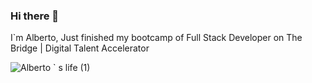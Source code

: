 ### Hi there 👋
I`m Alberto, 
Just finished my bootcamp of Full Stack Developer on The Bridge | Digital Talent Accelerator

![Alberto ` s life (1)](https://user-images.githubusercontent.com/92597288/193600609-61e9d900-070b-4815-8383-482a110d6eaa.jpg)
<!--
**AlbertoArenas98/AlbertoArenas98** is a ✨ _special_ ✨ repository because its `README.md` (this file) appears on your GitHub profile.

Here are some ideas to get you started:

- 🔭 I’m currently working on ...





- 🌱 I’m currently learning ...
- 👯 I’m looking to collaborate on ...
- 🤔 I’m looking for help with ...
- 💬 Ask me about ...
- 📫 How to reach me: ...
- 😄 Pronouns: ...
- ⚡ Fun fact: ...
-->
